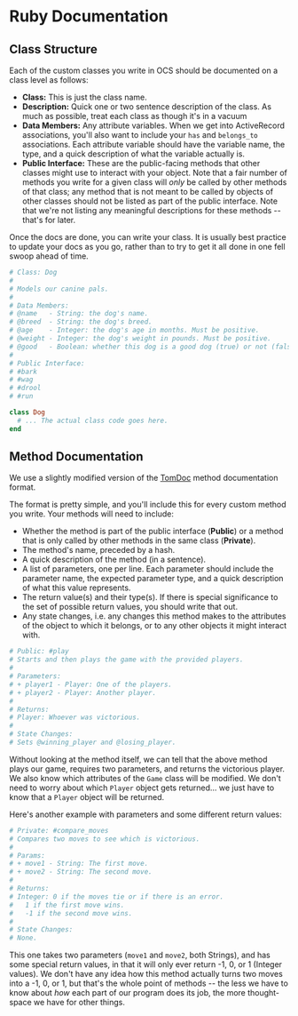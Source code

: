 # Ruby Documentation

## Class Structure

Each of the custom classes you write in OCS should be documented on a class level as follows:

- **Class:** This is just the class name.
- **Description:** Quick one or two sentence description of the class. As much as possible, treat each class as though it's in a vacuum
- **Data Members:** Any attribute variables. When we get into ActiveRecord associations, you'll also want to include your `has` and `belongs_to` associations. Each attribute variable should have the variable name, the type, and a quick description of what the variable actually is.
- **Public Interface:** These are the public-facing methods that other classes might use to interact with your object. Note that a fair number of methods you write for a given class will *only* be called by other methods of that class; any method that is not meant to be called by objects of other classes should not be listed as part of the public interface. Note that we're not listing any meaningful descriptions for these methods -- that's for later.

Once the docs are done, you can write your class. It is usually best practice to update your docs as you go, rather than to try to get it all done in one fell swoop ahead of time.

```ruby
# Class: Dog
#
# Models our canine pals.
#
# Data Members:
# @name   - String: the dog's name.
# @breed  - String: the dog's breed.
# @age    - Integer: the dog's age in months. Must be positive.
# @weight - Integer: the dog's weight in pounds. Must be positive.
# @good   - Boolean: whether this dog is a good dog (true) or not (false).
#
# Public Interface:
# #bark
# #wag
# #drool
# #run

class Dog
  # ... The actual class code goes here.
end
```

## Method Documentation

We use a slightly modified version of the [TomDoc](http://tomdoc.org) method documentation format.

The format is pretty simple, and you'll include this for every custom method you write. Your methods will need to include:

- Whether the method is part of the public interface (**Public**) or a method that is only called by other methods in the same class (**Private**).
- The method's name, preceded by a hash.
- A quick description of the method (in a sentence).
- A list of parameters, one per line. Each parameter should include the parameter name, the expected parameter type, and a quick description of what this value represents.
- The return value(s) and their type(s). If there is special significance to the set of possible return values, you should write that out.
- Any state changes, i.e. any changes this method makes to the attributes of the object to which it belongs, or to any other objects it might interact with.

```ruby
# Public: #play
# Starts and then plays the game with the provided players.
#
# Parameters:
# + player1 - Player: One of the players.
# + player2 - Player: Another player.
#
# Returns:
# Player: Whoever was victorious.
#
# State Changes:
# Sets @winning_player and @losing_player.
```

Without looking at the method itself, we can tell that the above method plays our game, requires two parameters, and returns the victorious player. We also know which attributes of the `Game` class will be modified. We don't need to worry about which `Player` object gets returned... we just have to know that a `Player` object will be returned.

Here's another example with parameters and some different return values:

```ruby
# Private: #compare_moves
# Compares two moves to see which is victorious.
#
# Params:
# + move1 - String: The first move.
# + move2 - String: The second move.
#
# Returns:
# Integer: 0 if the moves tie or if there is an error.
#   1 if the first move wins.
#   -1 if the second move wins.
#
# State Changes:
# None.
```

This one takes two parameters (`move1` and `move2`, both Strings), and has some special return values, in that it will only ever return -1, 0, or 1 (Integer values). We don't have any idea how this method actually turns two moves into a -1, 0, or 1, but that's the whole point of methods -- the less we have to know about *how* each part of our program does its job, the more thought-space we have for other things.
